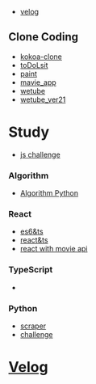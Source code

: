 - [velog](https://velog.io/@wjdghks963) 


## Clone Coding
- [kokoa-clone](https://github.com/wjdghks963/kokoa-clone-2020)
- [toDoLsit](https://github.com/wjdghks963/js_vanilla_toDoList)
- [paint](https://github.com/wjdghks963/paintjs)
- [mavie_app](https://github.com/wjdghks963/move_app)
- [wetube](https://github.com/wjdghks963/wetube)
- [wetube_ver21](https://github.com/wjdghks963/wetube_ver2)


# Study
- [js challenge](https://github.com/wjdghks963/wetube_challenge)

### Algorithm
- [Algorithm Python](https://github.com/wjdghks963/algorithm)

### React
- [es6&ts](https://github.com/wjdghks963/react)
- [react&ts](https://github.com/wjdghks963/typescrip-react-demo)
- [react with movie api](https://github.com/wjdghks963/nomflix)
### TypeScript
- 

### Python
- [scraper](https://github.com/wjdghks963/python_scraper)
- [challenge](https://github.com/wjdghks963/challenge_python)


# [Velog](https://velog.io/@wjdghks963)

<!---
wjdghks963/wjdghks963 is a ✨ special ✨ repository because its `README.md` (this file) appears on your GitHub profile.
You can click the Preview link to take a look at your changes.
--->
